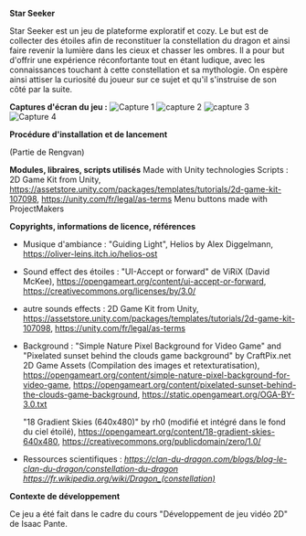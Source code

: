**Star Seeker**

Star Seeker est un jeu de plateforme exploratif et cozy. Le but est de collecter des étoiles afin de reconstituer la constellation du dragon et ainsi faire revenir la lumière dans les cieux et chasser les ombres. Il a pour but d'offrir une expérience réconfortante tout en étant ludique, avec les connaissances touchant à cette constellation et sa mythologie. On espère ainsi attiser la curiosité du joueur sur ce sujet et qu'il s'instruise de son côté par la suite.


**Captures d'écran du jeu :**
![Capture 1 ](https://github.com/user-attachments/assets/5ffb0b8e-d334-4da3-b2b7-05a326f2ec7d)
![capture 2](https://github.com/user-attachments/assets/7ddea48c-5ec3-42e2-8eae-26a2b9449a8e)
![capture 3](https://github.com/user-attachments/assets/3a167e32-9a36-4435-a2ab-2ec8d50eefb2)
![Capture 4](https://github.com/user-attachments/assets/c73419bc-d003-4002-a2c9-e0f48f06ba80)


**Procédure d'installation et de lancement**

(Partie de Rengvan)


**Modules, libraires, scripts utilisés**
Made with Unity technologies
Scripts : 2D Game Kit from Unity, https://assetstore.unity.com/packages/templates/tutorials/2d-game-kit-107098, https://unity.com/fr/legal/as-terms
Menu buttons made with ProjectMakers


**Copyrights, informations de licence, références**
- Musique d'ambiance : "Guiding Light", Helios by Alex Diggelmann, https://oliver-leins.itch.io/helios-ost
- Sound effect des étoiles : "UI-Accept or forward" de ViRiX (David McKee), https://opengameart.org/content/ui-accept-or-forward, https://creativecommons.org/licenses/by/3.0/
- autre sounds effects : 2D Game Kit from Unity, https://assetstore.unity.com/packages/templates/tutorials/2d-game-kit-107098, https://unity.com/fr/legal/as-terms
- Background :
    "Simple Nature Pixel Background for Video Game" and "Pixelated sunset behind the clouds game background" by CraftPix.net 2D Game Assets (Compilation des images et retexturatisation), https://opengameart.org/content/simple-nature-pixel-background-for-video-game, https://opengameart.org/content/pixelated-sunset-behind-the-clouds-game-background, https://static.opengameart.org/OGA-BY-3.0.txt

  "18 Gradient Skies (640x480)" by rh0 (modifié et intégré dans le fond du ciel étoilé), https://opengameart.org/content/18-gradient-skies-640x480, https://creativecommons.org/publicdomain/zero/1.0/
- Ressources scientifiques :
    *https://clan-du-dragon.com/blogs/blog-le-clan-du-dragon/constellation-du-dragon 
    https://fr.wikipedia.org/wiki/Dragon_(constellation)*


**Contexte de développement**

Ce jeu a été fait dans le cadre du cours "Développement de jeu vidéo 2D" de Isaac Pante.

